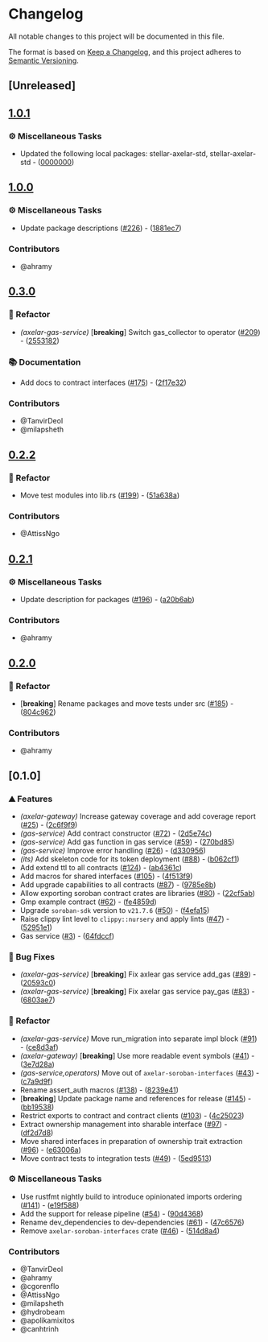 # Changelog

All notable changes to this project will be documented in this file.

The format is based on [Keep a Changelog](https://keepachangelog.com/en/1.0.0/),
and this project adheres to [Semantic Versioning](https://semver.org/spec/v2.0.0.html).

## [Unreleased]

## [1.0.1](https://github.com/axelarnetwork/axelar-cgp-stellar/compare/stellar-axelar-gas-service-v1.0.0...stellar-axelar-gas-service-v1.0.1)

### ⚙️ Miscellaneous Tasks

- Updated the following local packages: stellar-axelar-std, stellar-axelar-std - ([0000000](https://github.com/axelarnetwork/axelar-cgp-stellar/commit/0000000))

## [1.0.0](https://github.com/axelarnetwork/axelar-cgp-stellar/compare/stellar-axelar-gas-service-v0.3.0...stellar-axelar-gas-service-v1.0.0)

### ⚙️ Miscellaneous Tasks

- Update package descriptions ([#226](https://github.com/axelarnetwork/axelar-cgp-stellar/pull/226)) - ([1881ec7](https://github.com/axelarnetwork/axelar-cgp-stellar/commit/1881ec723644734f0c19c32db143e7a539f74ad3))

### Contributors

* @ahramy

## [0.3.0](https://github.com/axelarnetwork/axelar-cgp-stellar/compare/stellar-axelar-gas-service-v0.2.2...stellar-axelar-gas-service-v0.3.0)

### 🚜 Refactor

- *(axelar-gas-service)* [**breaking**] Switch gas_collector to operator ([#209](https://github.com/axelarnetwork/axelar-cgp-stellar/pull/209)) - ([2553182](https://github.com/axelarnetwork/axelar-cgp-stellar/commit/2553182ca510e4092b2b841e11fc4fcf66be3f75))

### 📚 Documentation

- Add docs to contract interfaces ([#175](https://github.com/axelarnetwork/axelar-cgp-stellar/pull/175)) - ([2f17e32](https://github.com/axelarnetwork/axelar-cgp-stellar/commit/2f17e32b33e6d04609c3014e161ce07f9dbbef63))

### Contributors

* @TanvirDeol
* @milapsheth

## [0.2.2](https://github.com/axelarnetwork/axelar-cgp-stellar/compare/stellar-axelar-gas-service-v0.2.1...stellar-axelar-gas-service-v0.2.2)

### 🚜 Refactor

- Move test modules into lib.rs ([#199](https://github.com/axelarnetwork/axelar-cgp-stellar/pull/199)) - ([51a638a](https://github.com/axelarnetwork/axelar-cgp-stellar/commit/51a638a52bdaebc4928aab9e191b28a90e73f338))

### Contributors

* @AttissNgo

## [0.2.1](https://github.com/axelarnetwork/axelar-cgp-stellar/compare/stellar-axelar-gas-service-v0.2.0...stellar-axelar-gas-service-v0.2.1)

### ⚙️ Miscellaneous Tasks

- Update description for packages ([#196](https://github.com/axelarnetwork/axelar-cgp-stellar/pull/196)) - ([a20b6ab](https://github.com/axelarnetwork/axelar-cgp-stellar/commit/a20b6ab2633b3ca407c440b9ce35ff0071384638))

### Contributors

* @ahramy

## [0.2.0](https://github.com/axelarnetwork/axelar-cgp-stellar/compare/stellar-axelar-gas-service-v0.1.0...stellar-axelar-gas-service-v0.2.0)

### 🚜 Refactor

- [**breaking**] Rename packages and move tests under src ([#185](https://github.com/axelarnetwork/axelar-cgp-stellar/pull/185)) - ([804c962](https://github.com/axelarnetwork/axelar-cgp-stellar/commit/804c962a667a7889c447decf8155c4f56c7b1bdb))

### Contributors

* @ahramy

## [0.1.0]

### ⛰️ Features

- *(axelar-gateway)* Increase gateway coverage and add coverage report ([#25](https://github.com/axelarnetwork/axelar-cgp-stellar/pull/25)) - ([2c6f9f9](https://github.com/axelarnetwork/axelar-cgp-stellar/commit/2c6f9f96f59b74d521aec090d9e31908ab307134))
- *(gas-service)* Add contract constructor ([#72](https://github.com/axelarnetwork/axelar-cgp-stellar/pull/72)) - ([2d5e74c](https://github.com/axelarnetwork/axelar-cgp-stellar/commit/2d5e74c5eaa07eb4ede4a287d13d6be25c5212b7))
- *(gas-service)* Add gas function in gas service ([#59](https://github.com/axelarnetwork/axelar-cgp-stellar/pull/59)) - ([270bd85](https://github.com/axelarnetwork/axelar-cgp-stellar/commit/270bd85c32f9cd90285134be1b4a9fd2878402ff))
- *(gas-service)* Improve error handling ([#26](https://github.com/axelarnetwork/axelar-cgp-stellar/pull/26)) - ([d330956](https://github.com/axelarnetwork/axelar-cgp-stellar/commit/d330956385ebdfc37455a824ce4e66e106ae34e4))
- *(its)* Add skeleton code for its token deployment ([#88](https://github.com/axelarnetwork/axelar-cgp-stellar/pull/88)) - ([b062cf1](https://github.com/axelarnetwork/axelar-cgp-stellar/commit/b062cf1eb9f26ef2ceeebeded732fd40e58f48f4))
- Add extend ttl to all contracts ([#124](https://github.com/axelarnetwork/axelar-cgp-stellar/pull/124)) - ([ab4361c](https://github.com/axelarnetwork/axelar-cgp-stellar/commit/ab4361c58daffebd099ab386910b55a4d56d152f))
- Add macros for shared interfaces ([#105](https://github.com/axelarnetwork/axelar-cgp-stellar/pull/105)) - ([4f513f9](https://github.com/axelarnetwork/axelar-cgp-stellar/commit/4f513f933d290cc9cc5944e5e39bcda13a136906))
- Add upgrade capabilities to all contracts ([#87](https://github.com/axelarnetwork/axelar-cgp-stellar/pull/87)) - ([9785e8b](https://github.com/axelarnetwork/axelar-cgp-stellar/commit/9785e8bebea93e987af664cedea3234241675d96))
- Allow exporting soroban contract crates are libraries ([#80](https://github.com/axelarnetwork/axelar-cgp-stellar/pull/80)) - ([22cf5ab](https://github.com/axelarnetwork/axelar-cgp-stellar/commit/22cf5ab2246c93834787f311f2b4898ae897cb75))
- Gmp example contract ([#62](https://github.com/axelarnetwork/axelar-cgp-stellar/pull/62)) - ([fe4859d](https://github.com/axelarnetwork/axelar-cgp-stellar/commit/fe4859dd50e8ff922e8c363ae8c77ef0f772850a))
- Upgrade `soroban-sdk` version to `v21.7.6` ([#50](https://github.com/axelarnetwork/axelar-cgp-stellar/pull/50)) - ([f4efa15](https://github.com/axelarnetwork/axelar-cgp-stellar/commit/f4efa1545926199c7deae8b864abc1858d9cb6a9))
- Raise clippy lint level to `clippy::nursery` and apply lints ([#47](https://github.com/axelarnetwork/axelar-cgp-stellar/pull/47)) - ([52951e1](https://github.com/axelarnetwork/axelar-cgp-stellar/commit/52951e11f500b83f6cb31a3cadb845c4841af6a4))
- Gas service ([#3](https://github.com/axelarnetwork/axelar-cgp-stellar/pull/3)) - ([64fdccf](https://github.com/axelarnetwork/axelar-cgp-stellar/commit/64fdccf8131d045a2c2785f91d1c79999c89c4cd))

### 🐛 Bug Fixes

- *(axelar-gas-service)* [**breaking**] Fix axlear gas service add_gas ([#89](https://github.com/axelarnetwork/axelar-cgp-stellar/pull/89)) - ([20593c0](https://github.com/axelarnetwork/axelar-cgp-stellar/commit/20593c021448fd0522fee003b1ae56a3b74f3dd7))
- *(axelar-gas-service)* [**breaking**] Fix axelar gas service pay_gas ([#83](https://github.com/axelarnetwork/axelar-cgp-stellar/pull/83)) - ([6803ae7](https://github.com/axelarnetwork/axelar-cgp-stellar/commit/6803ae766298c764b4fe8606af7a1309b8d2dff3))

### 🚜 Refactor

- *(axelar-gas-service)* Move run_migration into separate impl block ([#91](https://github.com/axelarnetwork/axelar-cgp-stellar/pull/91)) - ([ce8d3af](https://github.com/axelarnetwork/axelar-cgp-stellar/commit/ce8d3af09bff15b85d94b5a2502806411a62374e))
- *(axelar-gateway)* [**breaking**] Use more readable event symbols ([#41](https://github.com/axelarnetwork/axelar-cgp-stellar/pull/41)) - ([3e7d28a](https://github.com/axelarnetwork/axelar-cgp-stellar/commit/3e7d28a8806fec2c689989b2e50de1860587190c))
- *(gas-service,operators)* Move out of `axelar-soroban-interfaces` ([#43](https://github.com/axelarnetwork/axelar-cgp-stellar/pull/43)) - ([c7a9d9f](https://github.com/axelarnetwork/axelar-cgp-stellar/commit/c7a9d9f6b2f346efa4b1f836f00bd591eea84be8))
- Rename assert_auth macros ([#138](https://github.com/axelarnetwork/axelar-cgp-stellar/pull/138)) - ([8239e41](https://github.com/axelarnetwork/axelar-cgp-stellar/commit/8239e4126cdccb4156f737dd6e20fad5c2bfc239))
- [**breaking**] Update package name and references for release ([#145](https://github.com/axelarnetwork/axelar-cgp-stellar/pull/145)) - ([bb19538](https://github.com/axelarnetwork/axelar-cgp-stellar/commit/bb195386eeda9c75d4da33eb0cf29fd9cb9b621c))
- Restrict exports to contract and contract clients ([#103](https://github.com/axelarnetwork/axelar-cgp-stellar/pull/103)) - ([4c25023](https://github.com/axelarnetwork/axelar-cgp-stellar/commit/4c250237afce95fcd687f74e350b6b272a3d295d))
- Extract ownership management into sharable interface ([#97](https://github.com/axelarnetwork/axelar-cgp-stellar/pull/97)) - ([df2d7d8](https://github.com/axelarnetwork/axelar-cgp-stellar/commit/df2d7d8106e26c143757d26dfc321ffd5778d23b))
- Move shared interfaces in preparation of ownership trait extraction ([#96](https://github.com/axelarnetwork/axelar-cgp-stellar/pull/96)) - ([e63006a](https://github.com/axelarnetwork/axelar-cgp-stellar/commit/e63006a4f17abccbd1922389f1c03cc1735220b3))
- Move contract tests to integration tests ([#49](https://github.com/axelarnetwork/axelar-cgp-stellar/pull/49)) - ([5ed9513](https://github.com/axelarnetwork/axelar-cgp-stellar/commit/5ed95130e5cc11690d0738c427adaa2b61ad4c90))

### ⚙️ Miscellaneous Tasks

- Use rustfmt nightly build to introduce opinionated imports ordering ([#141](https://github.com/axelarnetwork/axelar-cgp-stellar/pull/141)) - ([e19f588](https://github.com/axelarnetwork/axelar-cgp-stellar/commit/e19f5887dcb7f648d1aacb0fedbd6dfa9bf45eb2))
- Add the support for release pipeline ([#54](https://github.com/axelarnetwork/axelar-cgp-stellar/pull/54)) - ([90d4368](https://github.com/axelarnetwork/axelar-cgp-stellar/commit/90d436811258b54ee8efbac074da515e977eb47e))
- Rename dev_dependencies to dev-dependencies ([#61](https://github.com/axelarnetwork/axelar-cgp-stellar/pull/61)) - ([47c6576](https://github.com/axelarnetwork/axelar-cgp-stellar/commit/47c657656cf83105c46b64b98d85c0653212d528))
- Remove `axelar-soroban-interfaces` crate ([#46](https://github.com/axelarnetwork/axelar-cgp-stellar/pull/46)) - ([514d8a4](https://github.com/axelarnetwork/axelar-cgp-stellar/commit/514d8a441ab30587dd953004894596147298fec7))

### Contributors

* @TanvirDeol
* @ahramy
* @cgorenflo
* @AttissNgo
* @milapsheth
* @hydrobeam
* @apolikamixitos
* @canhtrinh
